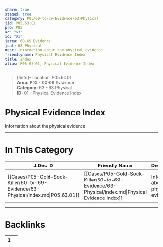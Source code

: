 ```yaml
---  
share: true  
staged: true  
category: P05/60-to-69-Evidence/63-Physical  
jid: P05.63.01  
pro: P05  
ac: "63"  
id: "01"  
jarea: 60-69 Evidence  
jcat: 63 Physical  
desc: Information about the physical evidence  
friendlyname: Physical Evidence Index  
title: index  
alias: P05-63-01, Physical Evidence Index  
---  
```

  
>[!info]- Location: P05.63.01  
>**Area:** P05 - 60-69 Evidence  
>**Category:** 63 - 63 Physical  
>**ID:** 01 - Physical Evidence Index  
  
# Physical Evidence Index  
  
Information about the physical evidence  
   
  
  
---  
# In This Category  
  
| J.Dec ID                                                                         | Friendly Name                                                                                  | Description                             |  
| -------------------------------------------------------------------------------- | ---------------------------------------------------------------------------------------------- | --------------------------------------- |  
| [[Cases/P05-Gold-Sock-Killer/60-to-69-Evidence/63-Physical/index.md\|P05.63.01]] | [[Cases/P05-Gold-Sock-Killer/60-to-69-Evidence/63-Physical/index.md\|Physical Evidence Index]] | Information about the physical evidence |  
  
  
---  
# Backlinks  
<div><table class="dataview table-view-table"><thead class="table-view-thead"><tr class="table-view-tr-header"><th class="table-view-th"><span></span><span class="dataview small-text">1</span></th><th class="table-view-th"><span></span></th></tr></thead><tbody class="table-view-tbody"></tbody></table></div>